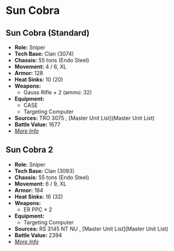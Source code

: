 # Sun Cobra 

## Sun Cobra (Standard) 

- **Role:** Sniper 
- **Tech Base:** Clan (3074) 
- **Chassis:** 55 tons (Endo Steel) 
- **Movement:** 4 / 6, XL 
- **Armor:** 128 
- **Heat Sinks:** 10 (20) 
- **Weapons:** 
  - Gauss Rifle × 2 (ammo: 32) 
- **Equipment:** 
  - CASE 
  - Targeting Computer 
- **Sources:** TRO 3075 , [Master Unit List](Master Unit List) 
- **Battle Value:** 1677 
- [*More Info*](sun_cobra/sun_cobra_standard.md) 

## Sun Cobra 2 

- **Role:** Sniper 
- **Tech Base:** Clan (3093) 
- **Chassis:** 55 tons (Endo Steel) 
- **Movement:** 6 / 9, XL 
- **Armor:** 184 
- **Heat Sinks:** 16 (32) 
- **Weapons:** 
  - ER PPC × 2 
- **Equipment:** 
  - Targeting Computer 
- **Sources:** RS 3145 NT NU , [Master Unit List](Master Unit List) 
- **Battle Value:** 2394 
- [*More Info*](sun_cobra/sun_cobra_2.md) 

